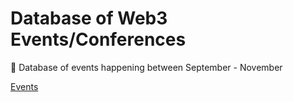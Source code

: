 # Database of Web3 Events/Conferences

<aside>
🚀 Database of events happening between September - November

</aside>

[Events ](Database%20of%20Web3%20Events%20Conferences%206a4d192f2a80453495128cc3f8545efa/Events%20722d66a3f81e4ea79fe913ff989336bf.csv)